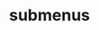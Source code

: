 ---
layout: page
title: submenus
nav: false
nav_order: 3
dropdown: true
children:
    - title: publications
      permalink: /publications/
    # - title: divider
    - title: projects
      permalink: /projects/
    - title: cv
      permalink: /cv/
---